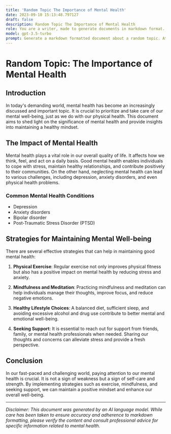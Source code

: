 ```yaml
---
title: 'Random Topic The Importance of Mental Health'
date: 2023-09-10 15:13:48.797127
draft: false
description: Random Topic The Importance of Mental Health
role: You are a writer, made to generate documents in markdown format. It is very important that all of the documents you generate are in valid markdown format.
model: gpt-3.5-turbo
prompt: Generate a markdown formatted document about a random topic. At the bottom, include a disclaimer explaining that the document was generated by you. The first line of the document should be the title. Make sure that the entire document is in proper markdown format, using a mix of various tags to make the document visually appealing.
---
```


# Random Topic: The Importance of Mental Health

## Introduction

In today's demanding world, mental health has become an increasingly discussed and important topic. It is crucial to prioritize and take care of our mental well-being, just as we do with our physical health. This document aims to shed light on the significance of mental health and provide insights into maintaining a healthy mindset.

## The Impact of Mental Health

Mental health plays a vital role in our overall quality of life. It affects how we think, feel, and act on a daily basis. Good mental health enables individuals to cope with stress, maintain healthy relationships, and contribute positively to their communities. On the other hand, neglecting mental health can lead to various challenges, including depression, anxiety disorders, and even physical health problems.

### Common Mental Health Conditions

- Depression
- Anxiety disorders
- Bipolar disorder
- Post-Traumatic Stress Disorder (PTSD)

## Strategies for Maintaining Mental Well-being

There are several effective strategies that can help in maintaining good mental health:

1. **Physical Exercise**: Regular exercise not only improves physical fitness but also has a positive impact on mental health by reducing stress and anxiety.

2. **Mindfulness and Meditation**: Practicing mindfulness and meditation can help individuals manage their thoughts, improve focus, and reduce negative emotions.

3. **Healthy Lifestyle Choices**: A balanced diet, sufficient sleep, and avoiding excessive alcohol and drug use contribute to better mental and emotional well-being.

4. **Seeking Support**: It is essential to reach out for support from friends, family, or mental health professionals when needed. Sharing our thoughts and concerns can alleviate stress and provide a fresh perspective.

## Conclusion

In our fast-paced and challenging world, paying attention to our mental health is crucial. It is not a sign of weakness but a sign of self-care and strength. By implementing strategies such as exercise, mindfulness, and seeking support, we can maintain a positive mindset and enhance our overall well-being.

---

*Disclaimer: This document was generated by an AI language model. While care has been taken to ensure accuracy and adherence to markdown formatting, please verify the content and consult professional advice for specific information related to mental health.*